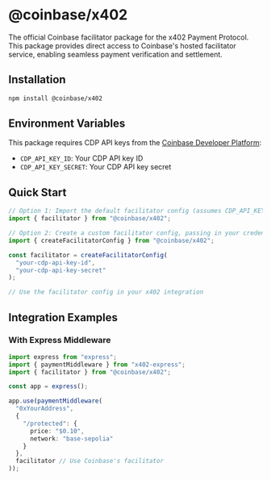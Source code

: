 # @coinbase/x402

The official Coinbase facilitator package for the x402 Payment Protocol. This package provides direct access to Coinbase's hosted facilitator service, enabling seamless payment verification and settlement.

## Installation

```bash
npm install @coinbase/x402
```

## Environment Variables

This package requires CDP API keys from the [Coinbase Developer Platform](https://www.coinbase.com/developer-platform):

- `CDP_API_KEY_ID`: Your CDP API key ID
- `CDP_API_KEY_SECRET`: Your CDP API key secret

## Quick Start

```typescript
// Option 1: Import the default facilitator config (assumes CDP_API_KEY_ID and CDP_API_KEY_SECRET environment variables)
import { facilitator } from "@coinbase/x402";

// Option 2: Create a custom facilitator config, passing in your credentials
import { createFacilitatorConfig } from "@coinbase/x402";

const facilitator = createFacilitatorConfig(
  "your-cdp-api-key-id",
  "your-cdp-api-key-secret"
);

// Use the facilitator config in your x402 integration
```

## Integration Examples

### With Express Middleware

```typescript
import express from "express";
import { paymentMiddleware } from "x402-express";
import { facilitator } from "@coinbase/x402";

const app = express();

app.use(paymentMiddleware(
  "0xYourAddress",
  {
    "/protected": {
      price: "$0.10",
      network: "base-sepolia"
    }
  },
  facilitator // Use Coinbase's facilitator
));
```
